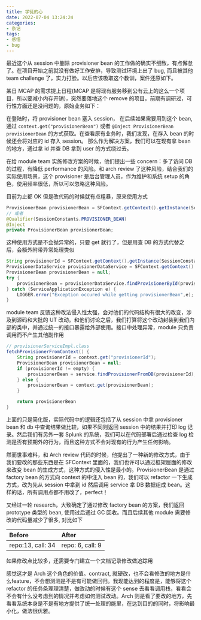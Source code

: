 ```yaml
---
title: 学徒的心
date: 2022-07-04 13:24:24
categories:
- 杂记
tags:
- 感悟
- bug
---
```


最近这个从 session 中删除 provisioner bean 的工作做的确实不细致，有点懈怠了。在项目开始之前就没有做好工作安排，导致测试环境上出了 bug, 而且被其他 team challenge 了，实力打脸。以后应该吸取这个教训，案件还原如下。

某日 MCAP 的需求提上日程(MCAP 是将现有服务移到公有云上的这么一个项目，所以要减小内存开销)，突然要落地这个 remove 的项目。前期有调研过，可行性方面还是没问题的，原始业务如下：

在登陆时，将 provisioner bean 塞入 session， 在后续如果需要用到这个 bean, 通过 `context.get("provisionerBean")` 或者 `@Inject ProvisionerBean provisionerBean` 的方式获取。在查看原有业务时，我们发现，在存入 bean 的时候还会将对应的 id 存入 session。 那么作为解决方案，我们可以在现有拿 bean 的地方，通过拿 id 并查 DB 拿到 user 的方式绕过去。

在给 module team 实施修改方案的时候，他们提出一些 concern：多了访问 DB 的过程，有降低 performance 的风险。和 arch review 了这种风险，结合我们的实际使用场景，这个 provisioner 是后台管理人员，作为维护和系统 setup 的角色，使用频率很低，所以可以忽略这种风险。

目前为止都 OK 但是改代码的时候就有点粗暴，原来使用方式

```java
ProvisionerBean provisionerBean = SFContext.getContext().getInstance(SessionConstants.PROVISIONER_BEAN, false);
// 或者
@Qualifier(SessionConstants.PROVISIONER_BEAN)
@Inject
private ProvisionerBean provisionerBean;
```

这种使用方式是不会抛异常的，只要 get 就行了，但是用查 DB 的方式代替之后，会额外附带异常处理类似

```java
String provisionerId = SFContext.getContext().getInstance(SessionConstants.PROVISIONER_ID, false);
ProvisionerDataService provisionerDataService = SFContext.getContext().getInstance(ProvisionerDataService.NAME, true);
ProvisionerBean provisionerBean = null;
try {
    provisionerBean = provisionerDataService.findProvisionerById(provisionerId);
} catch (ServiceApplicationException e) {
    LOGGER.error("Exception occured while getting provisionerBean",e);
}
```

module team 反馈这种改法侵入性太强，会对他们的代码结构有很大的改变，涉及到源码和大批的 UT 改动。和他们讨论之后，我们打算将这个改动封装到我们内部的类中，并通过统一的接口暴露给外部使用。接口中处理异常，module 只负责调用而不产生其他副作用

```java
// provisionerServiceImpl.class
fetchProvisionerFromContext() {
    String provisionerId = context.get("provisionerId");
    ProvisionerBean provisionerBean = null;
    if (provisionerId != empty) {
        provisionerBean = service.findProvisionerFromDB(provisionerId);
    } else {
        provisionerBean = context.get(provisionerBean);
    }

    return provisionerBean
}
```

上面的只是简化版，实际代码中的逻辑还包括了从 session 中拿 provisioner bean 和 db 中查询结果做比较，如果不同则返回 session 中的结果并打印 log 记录。然后我们有另外一套 Splunk 的系统，我们可以在代码部署后通过检查 log 检测是否有预期外的行为，而且这种方式不会对现有的行为产生任何影响。

然而世事难料，和 Arch review 代码的时候，他提出了一种新的修改方式，由于我们要改的那些东西是在 SFContext 里面的，我们也许可以通过框架层面的修改来改变 bean 的生成方式，这种方式的侵入性是最小的。ProvisionerBean 是通过 factory bean 的方式向 context 的中注入 bean 的，我们可以 refactor 一下生成方式，改为先从 session 中拿到 id 然后调用 service 拿 DB 数据组成 bean。这样的话，所有调用点都不用改了，perfect！

又经过一轮 research，大致确定了通过修改 factory bean 的方案，我们返回 prototype 类型的 bean, 使用过后通过 GC 回收。而且后续其他 module 需要修改的代码量减少了很多, 对比如下

| Before            | After            |
| :---------------- | :--------------- |
| repo:13, call: 34 | repo: 6, call: 9 |

如果修改点比较多，还需要专门建立一个文档记录修改做追踪用

感觉这才是 Arch 这个角色的价值。contract, 就硬改，也不会看修改的地方是什么feature，不会想测测是不是有可能做回归。我现能达到的程度是，能够将这个 refactor 的任务条理理清楚，做改动的时候有这个 sense 去看看调用栈，看看会不会有什么没考虑到的情况并考虑如何测试改动。Arch 则是看了要改的地方，先看看系统本身是不是有地方提供了统一处理的能里，在达到目的的同时，将影响最小化，做法很优雅。


